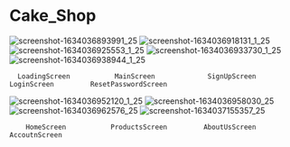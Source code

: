 # Cake_Shop
![screenshot-1634036893991_25](https://user-images.githubusercontent.com/66387359/136946115-397e2ec6-fced-4767-a029-a7ed3fffc329.png) ![screenshot-1634036918131_1_25](https://user-images.githubusercontent.com/66387359/136946144-94ba9f0c-d81d-4f33-a004-c52d168d16ef.png) ![screenshot-1634036925553_1_25](https://user-images.githubusercontent.com/66387359/136946153-1177c660-965c-47ff-bf88-90b48d405d0f.png) ![screenshot-1634036933730_1_25](https://user-images.githubusercontent.com/66387359/136946159-4eb4655e-7c71-488d-9b04-2b7240f904f1.png) ![screenshot-1634036938944_1_25](https://user-images.githubusercontent.com/66387359/136946165-381b2128-ed04-4d5c-ae59-578e54d2225b.png)


      LoadingScreen           MainScreen             SignUpScreen           LoginScreen         ResetPasswordScreen            
 ![screenshot-1634036952120_1_25](https://user-images.githubusercontent.com/66387359/136946190-0abaa249-969b-4090-a4f1-08e17c9483e0.png) ![screenshot-1634036958030_25](https://user-images.githubusercontent.com/66387359/136946203-daf0558f-eec5-44e7-b85c-dbb1f3ae4d85.png) ![screenshot-1634036962576_25](https://user-images.githubusercontent.com/66387359/136946206-99c7bdfb-7223-4bd4-b611-dd33735fcf20.png) ![screenshot-1634037155357_25](https://user-images.githubusercontent.com/66387359/136946215-9c2250ce-bed8-4f52-86de-024f890229ea.png)

        HomeScreen           ProductsScreen         AboutUsScreen          AccoutnScreen        
